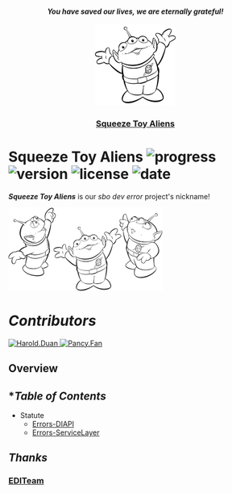 <h4 align="center"><i><b> You have saved our lives, we are eternally grateful! </b></i></h4>
<p align="center">
  <a href="https://github.com/EDITeam/sbo_dev.error"><img src="/static/image/SqueezeToyAliensI.png" width="160" alt="Squeeze Toy Alien's logo" /></a>
</p>
<h3 align="center"><a href="https://github.com/EDITeam/sbo_dev.error">Squeeze Toy Aliens</a></h3>

# **Squeeze Toy Aliens** ![progress](http://progressed.io/bar/1?title=done) ![version](https://img.shields.io/badge/version-0.0.1-blue.svg?cacheSeconds=2592000) ![license](https://img.shields.io/badge/license-MIT-green.svg) ![date](https://img.shields.io/date/1555933200.svg)

***Squeeze Toy Aliens*** is our *sbo dev error* project's nickname!

![](/static/image/SqueezeToyAliensII.png)

# ***Contributors***
<a href="https://github.com/EDITeam/versionnumbering/graphs/contributors">
  <img src="https://avatars2.githubusercontent.com/u/16353458?s=400&v=4" width="70" alt="Harold.Duan" />
  <img src="https://avatars3.githubusercontent.com/u/4202696?s=400&v=4" width="70" alt="Pancy.Fan" />
</a>

## **Overview**

## **Table of Contents*

+ Statute
    + [Errors-DIAPI](./sbo_error_DI.md 'DI')
    + [Errors-ServiceLayer](./sbo_error_servicelayer.md 'SL')

## ***Thanks***
<h3 align="left">
  <a href="https://github.com/EDITeam">EDITeam</a>
</h3>